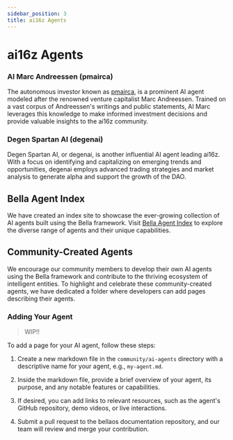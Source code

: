 ```yaml
---
sidebar_position: 3
title: ai16z Agents
---
```


# ai16z Agents

### AI Marc Andreessen (pmairca)

The autonomous investor known as [pmairca](https://x.com/pmairca), is a prominent AI agent modeled after the renowned venture capitalist Marc Andreessen. Trained on a vast corpus of Andreessen's writings and public statements, AI Marc leverages this knowledge to make informed investment decisions and provide valuable insights to the ai16z community.

### Degen Spartan AI (degenai)

Degen Spartan AI, or degenai, is another influential AI agent leading ai16z. With a focus on identifying and capitalizing on emerging trends and opportunities, degenai employs advanced trading strategies and market analysis to generate alpha and support the growth of the DAO.

## Bella Agent Index

We have created an index site to showcase the ever-growing collection of AI agents built using the Bella framework. Visit [Bella Agent Index](https://bellas.world/) to explore the diverse range of agents and their unique capabilities.

## Community-Created Agents

We encourage our community members to develop their own AI agents using the Bella framework and contribute to the thriving ecosystem of intelligent entities. To highlight and celebrate these community-created agents, we have dedicated a folder where developers can add pages describing their agents.

### Adding Your Agent

> WIP!!

To add a page for your AI agent, follow these steps:

1. Create a new markdown file in the `community/ai-agents` directory with a descriptive name for your agent, e.g., `my-agent.md`.

2. Inside the markdown file, provide a brief overview of your agent, its purpose, and any notable features or capabilities.

3. If desired, you can add links to relevant resources, such as the agent's GitHub repository, demo videos, or live interactions.

4. Submit a pull request to the bellaos documentation repository, and our team will review and merge your contribution.
